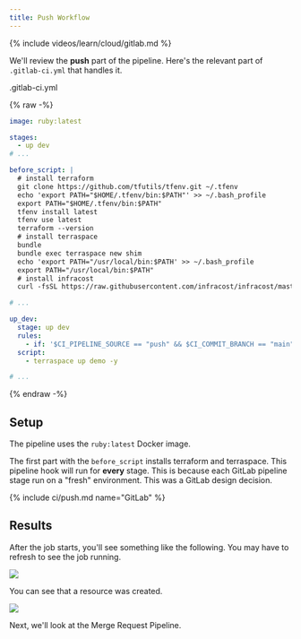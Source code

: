 ```yaml
---
title: Push Workflow
---
```


{% include videos/learn/cloud/gitlab.md %}

We'll review the **push** part of the pipeline. Here's the relevant part of `.gitlab-ci.yml` that handles it.

.gitlab-ci.yml

{% raw -%}
```yaml
image: ruby:latest

stages:
  - up dev
# ...

before_script: |
  # install terraform
  git clone https://github.com/tfutils/tfenv.git ~/.tfenv
  echo 'export PATH="$HOME/.tfenv/bin:$PATH"' >> ~/.bash_profile
  export PATH="$HOME/.tfenv/bin:$PATH"
  tfenv install latest
  tfenv use latest
  terraform --version
  # install terraspace
  bundle
  bundle exec terraspace new shim
  echo 'export PATH="/usr/local/bin:$PATH' >> ~/.bash_profile
  export PATH="/usr/local/bin:$PATH"
  # install infracost
  curl -fsSL https://raw.githubusercontent.com/infracost/infracost/master/scripts/install.sh | sh

# ...

up_dev:
  stage: up dev
  rules:
    - if: '$CI_PIPELINE_SOURCE == "push" && $CI_COMMIT_BRANCH == "main"'
  script:
    - terraspace up demo -y

# ...
```
{% endraw -%}

## Setup

The pipeline uses the `ruby:latest` Docker image.

The first part with the `before_script` installs terraform and terraspace. This pipeline hook will run for **every** stage. This is because each GitLab pipeline stage run on a "fresh" environment. This was a GitLab design decision.

{% include ci/push.md name="GitLab" %}

## Results

After the job starts, you'll see something like the following. You may have to refresh to see the job running.

![](https://img.boltops.com/images/terraspace/cloud/ci/gitlab/push/push-ci-running.png)

You can see that a resource was created.

![](https://img.boltops.com/images/terraspace/cloud/ci/gitlab/push/push-ci-finished.png)

Next, we'll look at the Merge Request Pipeline.
